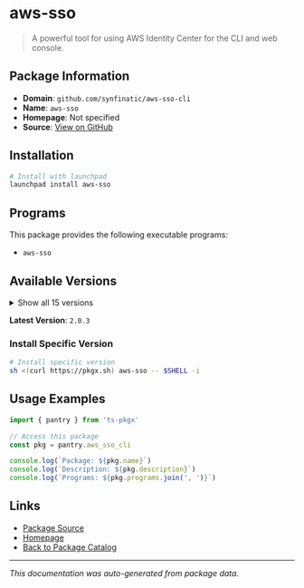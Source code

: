 # aws-sso

> A powerful tool for using AWS Identity Center for the CLI and web console.

## Package Information

- **Domain**: `github.com/synfinatic/aws-sso-cli`
- **Name**: `aws-sso`
- **Homepage**: Not specified
- **Source**: [View on GitHub](https://github.com/pkgxdev/pantry/tree/main/projects/github.com/synfinatic/aws-sso-cli/package.yml)

## Installation

```bash
# Install with launchpad
launchpad install aws-sso
```

## Programs

This package provides the following executable programs:

- `aws-sso`

## Available Versions

<details>
<summary>Show all 15 versions</summary>

- `2.0.3`, `2.0.2`, `2.0.1`, `2.0.0`, `1.17.0`
- `1.16.1`, `1.16.0`, `1.15.1`, `1.15.0`, `1.14.3`
- `1.14.2`, `1.14.1`, `1.14.0`, `1.13.1`, `1.13.0`

</details>

**Latest Version**: `2.0.3`

### Install Specific Version

```bash
# Install specific version
sh <(curl https://pkgx.sh) aws-sso -- $SHELL -i
```

## Usage Examples

```typescript
import { pantry } from 'ts-pkgx'

// Access this package
const pkg = pantry.aws_sso_cli

console.log(`Package: ${pkg.name}`)
console.log(`Description: ${pkg.description}`)
console.log(`Programs: ${pkg.programs.join(', ')}`)
```

## Links

- [Package Source](https://github.com/pkgxdev/pantry/tree/main/projects/github.com/synfinatic/aws-sso-cli/package.yml)
- [Homepage](#)
- [Back to Package Catalog](../package-catalog.md)

---

*This documentation was auto-generated from package data.*
